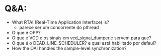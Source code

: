 # Q&A:

- What RTAI (Real-Time Application Interface) is? 
	- parece ser um concorrente do pthread
- O que é OPP?
- O que é VCD e os sinais em vcd_signal_dumper.c servem para que?
- O que é o DEAD_LINE_SCHEDULER? e qual está habilitado por defaul?
- How the OAI handles the sample-level synchronization?
